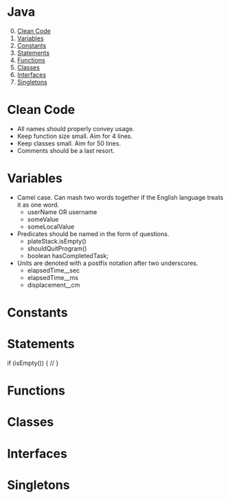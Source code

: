 # Java

0. [Clean Code](#cleancode)
1. [Variables](#variables)
2. [Constants](#constants)
3. [Statements](#statements)
4. [Functions](#functions)
5. [Classes](#classes)
6. [Interfaces](#interfaces)
7. [Singletons](#singletons)

# Clean Code
  - All names should properly convey usage.
  - Keep function size small. Aim for 4 lines.
  - Keep classes small. Aim for 50 lines.
  - Comments should be a last resort.

# Variables
  - Camel case.  Can mash two words together if the English language treats it as one word.
    - userName OR username
    - someValue
    - someLocalValue
  - Predicates should be named in the form of questions. 
    - plateStack.isEmpty()
    - shouldQuitProgram()
    - boolean hasCompletedTask;
  - Units are denoted with a postfix notation after two underscores.
    - elapsedTime__sec
    - elapsedTime__ms
    - displacement__cm

# Constants

# Statements
  if (isEmpty()) {
    //
  }

# Functions

# Classes

# Interfaces

# Singletons
